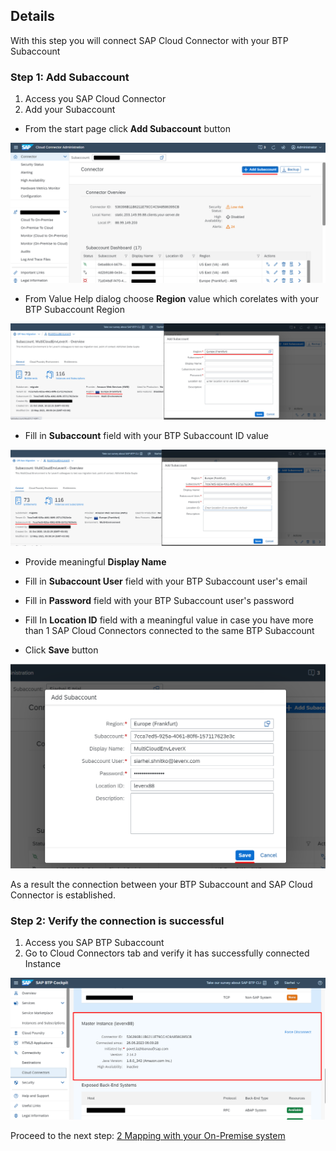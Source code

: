 ## Details

With this step you will connect SAP Cloud Connector with your BTP Subaccount


### Step 1: Add Subaccount

1. Access you SAP Cloud Connector
2. Add your Subaccount

- From the start page click **Add Subaccount** button

![add subaccount](./Images/1.2.1.png "add subaccount")

- From Value Help dialog choose **Region** value which corelates with your BTP Subaccount Region

![choose Region](./Images/1.2.2.png "choose Region")

- Fill in **Subaccount** field with your BTP Subaccount ID value

![provide Subaccount](./Images/1.2.3.png "provide Subaccount")

- Provide meaningful **Display Name** 

- Fill in **Subaccount User** field with your BTP Subaccount user's email
- Fill in **Password** field with your BTP Subaccount user's password
- Fill In **Location ID** field with a meaningful value in case you have more than 1 SAP Cloud Connectors connected to the same BTP Subaccount 
- Click **Save** button

![save Subaccount](./Images/1.2.4.png "save Subaccount")

As a result the connection between your BTP Subaccount and SAP Cloud Connector is established.


### Step 2: Verify the connection is successful

1. Access you SAP BTP Subaccount
2. Go to Cloud Connectors tab and verify it has successfully connected Instance

![successful connection](./Images/2.1.1.png "successful connection")


Proceed to the next step: [2 Mapping with your On-Premise system](https://)
